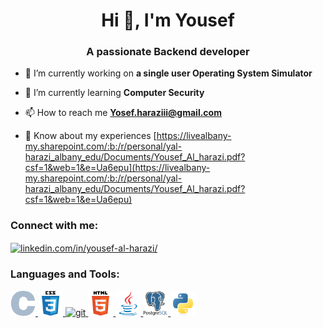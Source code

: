 <h1 align="center">Hi 👋, I'm Yousef</h1>
<h3 align="center">A passionate Backend developer</h3>

- 🔭 I’m currently working on **a single user Operating System Simulator**

- 🌱 I’m currently learning **Computer Security**

- 📫 How to reach me **Yosef.haraziii@gmail.com**

- 📄 Know about my experiences [https://livealbany-my.sharepoint.com/:b:/r/personal/yal-harazi_albany_edu/Documents/Yousef_Al_harazi.pdf?csf=1&web=1&e=Ua6epu](https://livealbany-my.sharepoint.com/:b:/r/personal/yal-harazi_albany_edu/Documents/Yousef_Al_harazi.pdf?csf=1&web=1&e=Ua6epu)

<h3 align="left">Connect with me:</h3>
<p align="left">
<a href="https://linkedin.com/in/linkedin.com/in/yousef-al-harazi/" target="blank"><img align="center" src="https://raw.githubusercontent.com/rahuldkjain/github-profile-readme-generator/master/src/images/icons/Social/linked-in-alt.svg" alt="linkedin.com/in/yousef-al-harazi/" height="30" width="40" /></a>
</p>

<h3 align="left">Languages and Tools:</h3>
<p align="left"> <a href="https://www.cprogramming.com/" target="_blank" rel="noreferrer"> <img src="https://raw.githubusercontent.com/devicons/devicon/master/icons/c/c-original.svg" alt="c" width="40" height="40"/> </a> <a href="https://www.w3schools.com/css/" target="_blank" rel="noreferrer"> <img src="https://raw.githubusercontent.com/devicons/devicon/master/icons/css3/css3-original-wordmark.svg" alt="css3" width="40" height="40"/> </a> <a href="https://git-scm.com/" target="_blank" rel="noreferrer"> <img src="https://www.vectorlogo.zone/logos/git-scm/git-scm-icon.svg" alt="git" width="40" height="40"/> </a> <a href="https://www.w3.org/html/" target="_blank" rel="noreferrer"> <img src="https://raw.githubusercontent.com/devicons/devicon/master/icons/html5/html5-original-wordmark.svg" alt="html5" width="40" height="40"/> </a> <a href="https://www.java.com" target="_blank" rel="noreferrer"> <img src="https://raw.githubusercontent.com/devicons/devicon/master/icons/java/java-original.svg" alt="java" width="40" height="40"/> </a> <a href="https://www.postgresql.org" target="_blank" rel="noreferrer"> <img src="https://raw.githubusercontent.com/devicons/devicon/master/icons/postgresql/postgresql-original-wordmark.svg" alt="postgresql" width="40" height="40"/> </a> <a href="https://www.python.org" target="_blank" rel="noreferrer"> <img src="https://raw.githubusercontent.com/devicons/devicon/master/icons/python/python-original.svg" alt="python" width="40" height="40"/> </a> </p>
